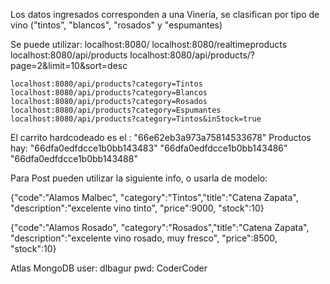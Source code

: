 Los datos ingresados corresponden a una Vinería, se clasifican por tipo de vino ("tintos", "blancos", "rosados" y "espumantes)

Se puede utilizar:
    localhost:8080/
    localhost:8080/realtimeproducts
    localhost:8080/api/products
    localhost:8080/api/products/?page=2&limit=10&sort=desc

    localhost:8080/api/products?category=Tintos
    localhost:8080/api/products?category=Blancos
    localhost:8080/api/products?category=Rosados
    localhost:8080/api/products?category=Espumantes
    localhost:8080/api/products?category=Tintos&inStock=true

El carrito hardcodeado es el : "66e62eb3a973a75814533678"
Productos hay:
"66dfa0edfdcce1b0bb143483"
"66dfa0edfdcce1b0bb143486"
"66dfa0edfdcce1b0bb143488"

Para Post pueden utilizar la siguiente info, o usarla de modelo:

{"code":"Alamos Malbec", "category":"Tintos","title":"Catena Zapata", "description":"excelente vino tinto", "price":9000, "stock":10}

{"code":"Alamos Rosado", "category":"Rosados","title":"Catena Zapata", "description":"excelente vino rosado, muy fresco", "price":8500, "stock":10}


Atlas MongoDB
user: dlbagur
pwd: CoderCoder
